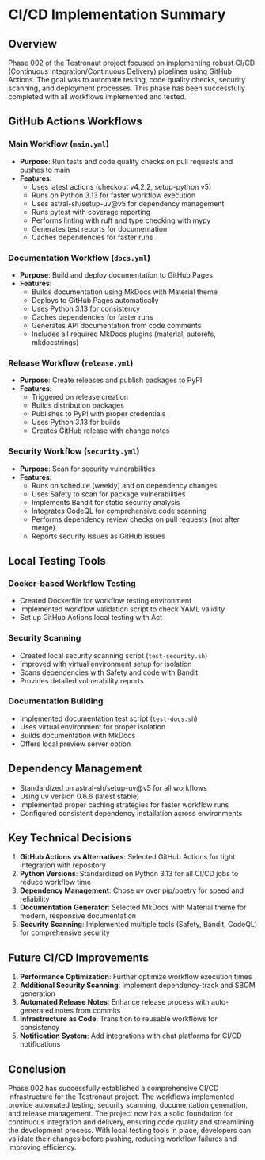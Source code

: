 # CI/CD Implementation Summary

## Overview

Phase 002 of the Testronaut project focused on implementing robust CI/CD (Continuous Integration/Continuous Delivery) pipelines using GitHub Actions. The goal was to automate testing, code quality checks, security scanning, and deployment processes. This phase has been successfully completed with all workflows implemented and tested.

## GitHub Actions Workflows

### Main Workflow (`main.yml`)
- **Purpose**: Run tests and code quality checks on pull requests and pushes to main
- **Features**:
  - Uses latest actions (checkout v4.2.2, setup-python v5)
  - Runs on Python 3.13 for faster workflow execution
  - Uses astral-sh/setup-uv@v5 for dependency management
  - Runs pytest with coverage reporting
  - Performs linting with ruff and type checking with mypy
  - Generates test reports for documentation
  - Caches dependencies for faster runs

### Documentation Workflow (`docs.yml`)
- **Purpose**: Build and deploy documentation to GitHub Pages
- **Features**:
  - Builds documentation using MkDocs with Material theme
  - Deploys to GitHub Pages automatically
  - Uses Python 3.13 for consistency
  - Caches dependencies for faster runs
  - Generates API documentation from code comments
  - Includes all required MkDocs plugins (material, autorefs, mkdocstrings)

### Release Workflow (`release.yml`)
- **Purpose**: Create releases and publish packages to PyPI
- **Features**:
  - Triggered on release creation
  - Builds distribution packages
  - Publishes to PyPI with proper credentials
  - Uses Python 3.13 for builds
  - Creates GitHub release with change notes

### Security Workflow (`security.yml`)
- **Purpose**: Scan for security vulnerabilities
- **Features**:
  - Runs on schedule (weekly) and on dependency changes
  - Uses Safety to scan for package vulnerabilities
  - Implements Bandit for static security analysis
  - Integrates CodeQL for comprehensive code scanning
  - Performs dependency review checks on pull requests (not after merge)
  - Reports security issues as GitHub issues

## Local Testing Tools

### Docker-based Workflow Testing
- Created Dockerfile for workflow testing environment
- Implemented workflow validation script to check YAML validity
- Set up GitHub Actions local testing with Act

### Security Scanning
- Created local security scanning script (`test-security.sh`)
- Improved with virtual environment setup for isolation
- Scans dependencies with Safety and code with Bandit
- Provides detailed vulnerability reports

### Documentation Building
- Implemented documentation test script (`test-docs.sh`)
- Uses virtual environment for proper isolation
- Builds documentation with MkDocs
- Offers local preview server option

## Dependency Management

- Standardized on astral-sh/setup-uv@v5 for all workflows
- Using uv version 0.6.6 (latest stable)
- Implemented proper caching strategies for faster workflow runs
- Configured consistent dependency installation across environments

## Key Technical Decisions

1. **GitHub Actions vs Alternatives**: Selected GitHub Actions for tight integration with repository
2. **Python Versions**: Standardized on Python 3.13 for all CI/CD jobs to reduce workflow time
3. **Dependency Management**: Chose uv over pip/poetry for speed and reliability
4. **Documentation Generator**: Selected MkDocs with Material theme for modern, responsive documentation
5. **Security Scanning**: Implemented multiple tools (Safety, Bandit, CodeQL) for comprehensive security

## Future CI/CD Improvements

1. **Performance Optimization**: Further optimize workflow execution times
2. **Additional Security Scanning**: Implement dependency-track and SBOM generation
3. **Automated Release Notes**: Enhance release process with auto-generated notes from commits
4. **Infrastructure as Code**: Transition to reusable workflows for consistency
5. **Notification System**: Add integrations with chat platforms for CI/CD notifications

## Conclusion

Phase 002 has successfully established a comprehensive CI/CD infrastructure for the Testronaut project. The workflows implemented provide automated testing, security scanning, documentation generation, and release management. The project now has a solid foundation for continuous integration and delivery, ensuring code quality and streamlining the development process. With local testing tools in place, developers can validate their changes before pushing, reducing workflow failures and improving efficiency.